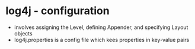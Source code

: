 # log4j - configuration

- involves assigning the Level, defining Appender, and specifying Layout objects
- log4j.properties is a config file which kees properties in key-value pairs
